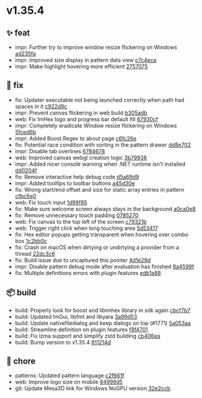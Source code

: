 # v1.35.4
## ✨ feat
- impr: Further try to improve window resize flickering on Windows [ad235fa](https://github.com/WerWolv/ImHex/commit/ad235fad25ddb1e355c4843f732b9df0799db345) 
- impr: Improved size display in pattern data view [c7c4eca](https://github.com/WerWolv/ImHex/commit/c7c4ecad6dfce1f1e6629d8b1e8b96960c7573e4) 
- impr: Make highlight hovering more efficient [2757075](https://github.com/WerWolv/ImHex/commit/2757075a10cb9c6ac95ec83259859473765c4732) 
## 🐛 fix
- fix: Updater executable not being launched correctly when path had spaces in it [c922d9c](https://github.com/WerWolv/ImHex/commit/c922d9ceecb143b4793e3b84da448a8dd24a590d) 
- impr: Prevent canvas flickering in web build [b305adb](https://github.com/WerWolv/ImHex/commit/b305adb2866b3d6291ff4c5db0b2ae5186934263) 
- web: Fix ImHex logo and progress bar default fill [67930cf](https://github.com/WerWolv/ImHex/commit/67930cf65de72db95d913a25895a9c938f86d9a7) 
- impr: Completely eradicate Window resize flickering on Windows [5fced6b](https://github.com/WerWolv/ImHex/commit/5fced6bb63b8858611383639d0de0c873557fcba) 
- impr: Added Boost.Regex to about page [c6fc26e](https://github.com/WerWolv/ImHex/commit/c6fc26e2e75ecc0a4a9f5c331bfcf80843957721) 
- fix: Potential race condition with sorting in the pattern drawer [dd8e702](https://github.com/WerWolv/ImHex/commit/dd8e7025d037b424caedb702571cb36f7a919528) 
- impr: Disable tab overlines [6784678](https://github.com/WerWolv/ImHex/commit/6784678ff0aca040491fa8a374ab46b36768a9d2) 
- web: Improved canvas webgl creation logic [3b79938](https://github.com/WerWolv/ImHex/commit/3b799388c25db45855688deb55f4648fb62ee7a3) 
- impr: Added nicer console warning when .NET runtime isn't installed [dd0204f](https://github.com/WerWolv/ImHex/commit/dd0204f31df334f3424faaa27d2ed648f30bc965) 
- fix: Remove interactive help debug code [d5a69d9](https://github.com/WerWolv/ImHex/commit/d5a69d9201878bd5b436c4631bba688c353543b6) 
- impr: Added tooltips to toolbar buttons [a45d30e](https://github.com/WerWolv/ImHex/commit/a45d30edcaa282c5be5635df9d2b7ccb6dc58a51) 
- fix: Wrong start/end offset and size for static array entries in pattern [cfbc6e0](https://github.com/WerWolv/ImHex/commit/cfbc6e085a4dda0145321bd7e197b7b7f945be6c) 
- web: Fix touch input [1d99f85](https://github.com/WerWolv/ImHex/commit/1d99f8534ddfe89998673881e7eb330091529e2f) 
- fix: Make sure welcome screen always stays in the background [a0ca0e8](https://github.com/WerWolv/ImHex/commit/a0ca0e859694c41b1dcd562b4281adb7374cde8f) 
- fix: Remove unnecessary touch padding [0785270](https://github.com/WerWolv/ImHex/commit/0785270dfadb8d112c8c30d966b900fbe4fa1cc4) 
- web: Fix canvas to the top left of the screen [c79321b](https://github.com/WerWolv/ImHex/commit/c79321b550f8d0f6dccaaee8ab3cabec65abc773) 
- web: Trigger right click when long touching area [5d53417](https://github.com/WerWolv/ImHex/commit/5d534176830fda39aee0b912fe4f5997ceb083cf) 
- fix: Hex editor popups getting transparent when hovering over combo box [1c2bb0c](https://github.com/WerWolv/ImHex/commit/1c2bb0c04959549890d5d97d26c05b469f0fbcf5) 
- fix: Crash on macOS when dirtying or undirtying a provider from a thread [22dc3c6](https://github.com/WerWolv/ImHex/commit/22dc3c65893f34a11787b8dc80b30e8b07e28400) 
- fix: Build issue due to uncaptured this pointer [4d1e29d](https://github.com/WerWolv/ImHex/commit/4d1e29d7479178ac5baab9b8a0e8b2dac7170f79) 
- impr: Disable pattern debug mode after evaluation has finished [8a4599f](https://github.com/WerWolv/ImHex/commit/8a4599feeadc7432462fd946d8009df3c5430557) 
- fix: Multiple definitions errors with plugin features [edb1a88](https://github.com/WerWolv/ImHex/commit/edb1a8876b5eb8cf6ba3840df3611203b91bfeac) 
## 📦 build
- build: Properly look for boost and libimhex library in sdk again [cbcf7b7](https://github.com/WerWolv/ImHex/commit/cbcf7b78e9460a3211bd4b1b477eb75098aefd3c) 
- build: Updated ImGui, libfmt and libyara [3a99d53](https://github.com/WerWolv/ImHex/commit/3a99d53ba5c93e39690776037e9341f4e09b05ae) 
- build: Update nativefiledialog and keep dialogs on top (#1771) [5a053aa](https://github.com/WerWolv/ImHex/commit/5a053aa146acd8e2dd06174faa5b7002f29d32dc) 
- build: Streamline definition on plugin features [f8f4701](https://github.com/WerWolv/ImHex/commit/f8f47012c4c1e4b299cb48e46ef3b783b2422df2) 
- build: Fix lzma support and simplify zstd building [cb406ea](https://github.com/WerWolv/ImHex/commit/cb406ea35728498e1d42b6b5d936d40900d9ce51) 
- build: Bump version to v1.35.4 [811214d](https://github.com/WerWolv/ImHex/commit/811214ddb79b66dba5ca56021212f81f9d89d608) 
## 🔧 chore
- patterns: Updated pattern language [c2f661f](https://github.com/WerWolv/ImHex/commit/c2f661f02146d782120e9e89835be391aa04f1ee) 
- web: Improve logo size on mobile [84999d5](https://github.com/WerWolv/ImHex/commit/84999d5c068467ea97a7bb120dc22bd383bd9d26) 
- git: Update Mesa3D link for Windows NoGPU version [32e2ccb](https://github.com/WerWolv/ImHex/commit/32e2ccbca004d5b6ba62cb47a53f103c2b5d45a9) 
